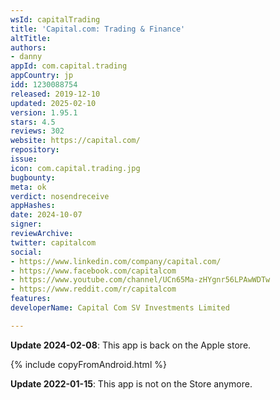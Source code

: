 ```yaml
---
wsId: capitalTrading
title: 'Capital.com: Trading & Finance'
altTitle: 
authors:
- danny
appId: com.capital.trading
appCountry: jp
idd: 1230088754
released: 2019-12-10
updated: 2025-02-10
version: 1.95.1
stars: 4.5
reviews: 302
website: https://capital.com/
repository: 
issue: 
icon: com.capital.trading.jpg
bugbounty: 
meta: ok
verdict: nosendreceive
appHashes: 
date: 2024-10-07
signer: 
reviewArchive: 
twitter: capitalcom
social:
- https://www.linkedin.com/company/capital.com/
- https://www.facebook.com/capitalcom
- https://www.youtube.com/channel/UCn65Ma-zHYgnr56LPAwWDTw
- https://www.reddit.com/r/capitalcom
features: 
developerName: Capital Com SV Investments Limited

---
```


**Update 2024-02-08**: This app is back on the Apple store.

{% include copyFromAndroid.html %}

**Update 2022-01-15**: This app is not on the Store anymore.
